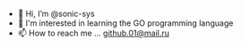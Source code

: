 - 👋 Hi, I’m @sonic-sys
- 👀 I'm interested in learning the GO programming language
- 📫 How to reach me ... github.01@mail.ru
